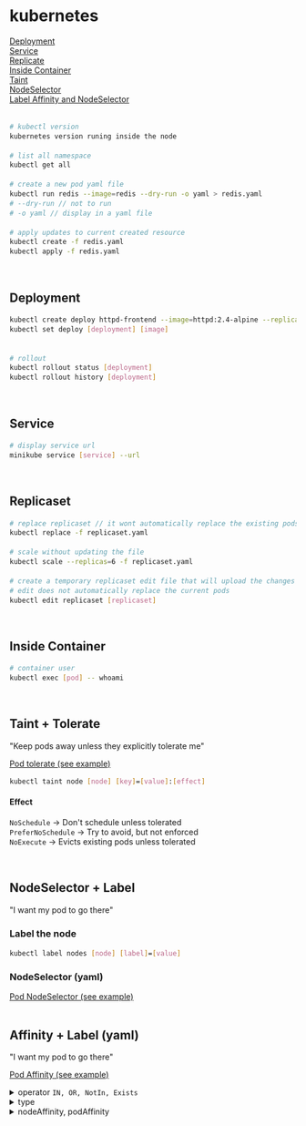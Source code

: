 # kubernetes

[Deployment](#deployment)  
[Service](#service)  
[Replicate](#replicaset)  
[Inside Container](#inside-container)  
[Taint](#taint)  
[NodeSelector](#node-selector)  
[Label Affinity and NodeSelector](#label-affinity-nodeSelector)  
<br />

```bash
# kubectl version
kubernetes version runing inside the node

# list all namespace
kubectl get all

# create a new pod yaml file
kubectl run redis --image=redis --dry-run -o yaml > redis.yaml
# --dry-run // not to run
# -o yaml // display in a yaml file

# apply updates to current created resource
kubectl create -f redis.yaml
kubectl apply -f redis.yaml
```
<br />

## Deployment
```bash
kubectl create deploy httpd-frontend --image=httpd:2.4-alpine --replicas=3
kubectl set deploy [deployment] [image]


# rollout
kubectl rollout status [deployment]
kubectl rollout history [deployment]
```
<br />

## Service
```bash
# display service url
minikube service [service] --url
```
<br />

## Replicaset
```bash
# replace replicaset // it wont automatically replace the existing pods
kubectl replace -f replicaset.yaml

# scale without updating the file
kubectl scale --replicas=6 -f replicaset.yaml

# create a temporary replicaset edit file that will upload the changes
# edit does not automatically replace the current pods
kubectl edit replicaset [replicaset]
```
<br />

## Inside Container
```bash
# container user
kubectl exec [pod] -- whoami
```
<br />

## Taint + Tolerate
"Keep pods away unless they explicitly tolerate me"

[Pod tolerate (see example)](pod-tolerate.yaml)
```bash
kubectl taint node [node] [key]=[value]:[effect]
```
#### Effect
`NoSchedule` → Don't schedule unless tolerated  
`PreferNoSchedule` → Try to avoid, but not enforced  
`NoExecute` → Evicts existing pods unless tolerated  

<br />

## NodeSelector + Label
"I want my pod to go there"

### Label the node
```bash
kubectl label nodes [node] [label]=[value]
```

### NodeSelector (yaml)
[Pod NodeSelector (see example)](pod-nodeSelector.yaml)
<br />
<br />

## Affinity + Label (yaml)
"I want my pod to go there"  

[Pod Affinity (see example)](pod-affinity.yaml)

<details>
  <summary>operator <code>IN, OR, NotIn, Exists </code></summary>
  
  IN: 
  ```yaml
  - matchExpressions:
    - key: disktype
      operator: In
      values:
      - ssd
  ```

  Exists:
  ```yaml
  - matchExpressions:
    - key: color
      operator: Exists
  ```
</details>

<details>
  <summary> type</summary>
  
  type1: `preferredDuringSchedulingIgnoredDuringExecution`  
  type2: `requiredDuringSchedulingIgnoredDuringExecution`  
  type3: `requiredDuringSchedulingRequiredDuringExecution`  

  <img src="affinity-types-table.png" width="500">
</details>

<details>
  <summary>nodeAffinity, podAffinity</summary>
  
  #### nodeAffinity
  "Schedule this pod on nodes with specific labels."  
  &emsp; • Targets: Nodes  
  &emsp; • Uses: Node labels  
  &emsp; • Purpose: Restrict or prefer scheduling on certain nodes  

  #### podAffinity
  "Schedule this pod near (on the same node or zone as) other matching pods."  
  &emsp; • Targets: Pods (on other nodes)  
  &emsp; • Uses: Pod labels, plus topology (e.g. node, zone)  
  &emsp; • Purpose: Co-locate related pods for performance, latency, or shared resources  

</details>


<br />
